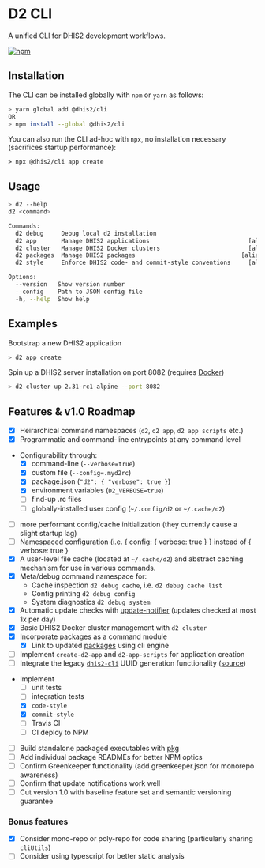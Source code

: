 # D2 CLI

A unified CLI for DHIS2 development workflows.

[![npm](https://img.shields.io/npm/v/@dhis2/cli.svg)](https://www.npmjs.com/package/@dhis2/cli)

## Installation

The CLI can be installed globally with `npm` or `yarn` as follows:

```sh
> yarn global add @dhis2/cli
OR
> npm install --global @dhis2/cli
```

You can also run the CLI ad-hoc with `npx`, no installation necessary (sacrifices startup performance):

```
> npx @dhis2/cli app create
```

## Usage

```sh
> d2 --help
d2 <command>

Commands:
  d2 debug     Debug local d2 installation
  d2 app       Manage DHIS2 applications                            [aliases: a]
  d2 cluster   Manage DHIS2 Docker clusters                         [aliases: c]
  d2 packages  Manage DHIS2 packages                              [aliases: pkg]
  d2 style     Enforce DHIS2 code- and commit-style conventions     [aliases: s]

Options:
  --version   Show version number                                      [boolean]
  --config    Path to JSON config file
  -h, --help  Show help                                                [boolean]
```

## Examples

Bootstrap a new DHIS2 application

```sh
> d2 app create
```

Spin up a DHIS2 server installation on port 8082 (requires [Docker](https://www.docker.com/products/docker-desktop))

```sh
> d2 cluster up 2.31-rc1-alpine --port 8082
```

## Features & v1.0 Roadmap

-   [x] Heirarchical command namespaces (`d2`, `d2 app`, `d2 app scripts` etc.)
-   [x] Programmatic and command-line entrypoints at any command level
-   Configurability through:
    -   [x] command-line (`--verbose=true`)
    -   [x] custom file (`--config=.myd2rc`)
    -   [x] package.json (`"d2": { "verbose": true }`)
    -   [x] environment variables (`D2_VERBOSE=true`)
    -   [ ] find-up .rc files
    -   [ ] globally-installed user config (`~/.config/d2` or `~/.cache/d2`)
-   [ ] more performant config/cache initialization (they currently cause a slight startup lag)
-   [ ] Namespaced configuration (i.e. { config: { verbose: true } } instead of { verbose: true }
-   [x] A user-level file cache (located at `~/.cache/d2`) and abstract caching mechanism for use in various commands.
-   [x] Meta/debug command namespace for:
    -   Cache inspection `d2 debug cache`, i.e. `d2 debug cache list`
    -   Config printing `d2 debug config`
    -   System diagnostics `d2 debug system`
-   [x] Automatic update checks with [update-notifier](https://npmjs.com/package/update-notifier) (updates checked at most 1x per day)
-   [x] Basic DHIS2 Docker cluster management with `d2 cluster`
-   [x] Incorporate [packages](https://github.com/dhis2/packages) as a command module
    -   [x] Link to updated [packages](https://github.com/dhis2/packages) using cli engine
-   [ ] Implement `create-d2-app` and `d2-app-scripts` for application creation
-   [ ] Integrate the legacy [`dhis2-cli`](https://www.npmjs.com/package/dhis2-cli) UUID generation functionality ([source](https://github.com/dhis2/dhis2-cli))
-   Implement
    -   [ ] unit tests
    -   [ ] integration tests
    -   [x] `code-style`
    -   [x] `commit-style`
    -   [ ] Travis CI
    -   [ ] CI deploy to NPM
-   [ ] Build standalone packaged executables with [pkg](https://www.npmjs.com/package/pkg)
-   [ ] Add individual package READMEs for better NPM optics
-   [ ] Confirm Greenkeeper functionality (add greenkeeper.json for monorepo awareness)
-   [ ] Confirm that update notifications work well
-   [ ] Cut version 1.0 with baseline feature set and semantic versioning guarantee

### Bonus features

-   [x] Consider mono-repo or poly-repo for code sharing (particularly sharing `cliUtils`)
-   [ ] Consider using typescript for better static analysis
